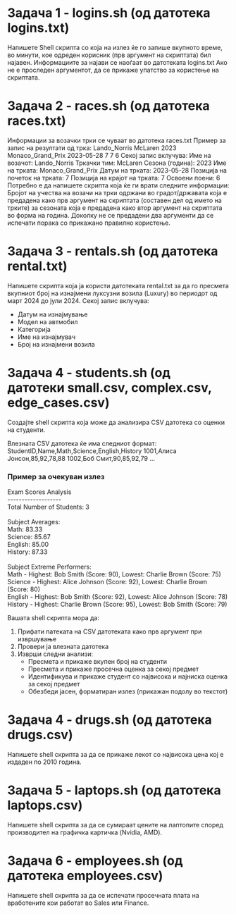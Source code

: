 # Задача 1 - logins.sh (од датотека logins.txt)
Напишете Shell скрипта со која на излез ќе го запише вкупното време, во минути, кое одреден корисник (прв аргумент на скриптата) бил најавен. Информациите за најави се наоѓаат во датотеката logins.txt Ако не е проследен аргументот, да се прикаже упатство за користење на скриптата.

# Задача 2 - races.sh (од датотека races.txt)
Информации за возачки трки се чуваат во датотека races.txt
Пример за запис на резултати од трка:
Lando_Norris McLaren 2023 Monaco_Grand_Prix 2023-05-28 7 7 6
Секој запис вклучува: Име на возачот: Lando_Norris Тркачки тим: McLaren Сезона (година): 2023 Име на трката: Monaco_Grand_Prix Датум на трката: 2023-05-28 Позиција на почеток на трката: 7 Позиција на крајот на трката: 7 Освоени поени: 6
Потребно е да напишете скрипта која ќе ги врати следните информации:
Бројот на учества на возачи на трки одржани во градот/државата која е предадена како прв аргумент на скриптата (составен дел од името на трките) за сезоната која е предадена како втор аргумент на скриптата во форма на година.
Доколку не се предадени два аргументи да се испечати порака со прикажано правилно користење.

# Задача 3 - rentals.sh (од датотека rental.txt)
Напишете скрипта која ја користи датотеката rental.txt за да го пресмета вкупниот број на изнајмени луксузни возила (Luxury) во периодот од март 2024 до јули 2024.
Секој запис вклучува:
- Датум на изнајмување
- Модел на автмобил
- Категорија
- Име на изнајмувач
- Број на изнајмени возила

# Задача 4 - students.sh (од датотеки small.csv, complex.csv, edge_cases.csv)
Создајте shell скрипта која може да анализира CSV датотека со оценки на студенти.

Влезната CSV датотека ќе има следниот формат:
StudentID,Name,Math,Science,English,History
1001,Алиса Јонсон,85,92,78,88
1002,Боб Смит,90,85,92,79
...

### Пример за очекуван излез
Exam Scores Analysis</br>
\-------------------</br>
Total Number of Students: 3</br>
</br>
Subject Averages:</br>
Math:     83.33</br>
Science:  85.67</br>
English:  85.00</br>
History:  87.33</br>
</br>
Subject Extreme Performers:</br>
Math - Highest: Bob Smith (Score: 90), Lowest: Charlie Brown (Score: 75)</br>
Science - Highest: Alice Johnson (Score: 92), Lowest: Charlie Brown (Score: 80)</br>
English - Highest: Bob Smith (Score: 92), Lowest: Alice Johnson (Score: 78)</br>
History - Highest: Charlie Brown (Score: 95), Lowest: Bob Smith (Score: 79)</br>

Вашата shell скрипта мора да:
1. Прифати патеката на CSV датотеката како прв аргумент при извршување
2. Провери ја влезната датотека
3. Изврши следни анализи:
   - Пресмета и прикаже вкупен број на студенти
   - Пресмета и прикаже просечна оценка за секој предмет
   - Идентификува и прикаже студент со највисока и најниска оценка за секој предмет
   - Обезбеди јасен, форматиран излез (прикажан подолу во текстот)

# Задача 4 - drugs.sh (од датотека drugs.csv)
Напишете shell скрипта за да се прикаже лекот со највисока цена кој е издаден по 2010 година.

# Задача 5 - laptops.sh (од датотека laptops.csv)
Напишете shell скрипта за да се сумираат цените на лаптопите според производител на графичка картичка (Nvidia, AMD).

# Задача 6 - employees.sh (од датотека employees.csv)
Напишете shell скрипта за да се испечати просечната плата на вработените кои работат во Sales или Finance.
